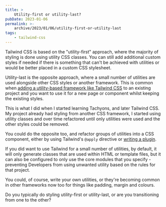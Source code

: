 ```yaml
---
title: >
    Utility-first or utility-last?
pubDate: 2023-01-06
permalink: >-
    archive/2023/01/06/utility-first-or-utility-last
tags:
    - tailwind-css
---
```


Tailwind CSS is based on the "utility-first" approach, where the majority of styling is done using utility CSS classes. You can still add additional custom styles if needed if there is something that can't be achieved with utilities or would be better placed in a custom CSS stylesheet.

Utility-last is the opposite approach, where a small number of utilities are used alongside other CSS styles or another framework. This is common when [adding a utility-based framework like Tailwind CSS]({{site.url}}/archive/2023/01/05/adding-tailwind-to-an-existing-project) to an existing project and you want to use it for a new page or component whilst keeping the existing styles.

This is what I did when I started learning Tachyons, and later Tailwind CSS. My project already had styling from another CSS framework, I started using utility classes and over time refactored until only utilities were used and the other styles could be removed.

You could do the opposite too, and refactor groups of utilities into a CSS component, either by using Tailwind's `@apply` directive or [writing a plugin]({{site.url}}/archive/2023/01/03/tailwind-css-extensibility-is-one-of-its-best-features).

If you did want to use Tailwind for a small number of utilities, by default, it will only generate classes that are used within HTML or template files, but it can also be configured to only use the core modules that you specify - preventing Developers from using unwanted utility based on the rules for that project.

You could, of course, write your own utilities, or they're becoming common in other frameworks now too for things like padding, margin and colours.

Do you typically do styling utility-first or utility-last, or are you transitioning from one to the other?
